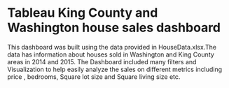 # Tableau King County and Washington house sales dashboard

This dashboard was built using the data provided in HouseData.xlsx.The data has information about houses sold in Washington and King County areas in 2014 and 2015. The Dashboard included many filters and Visualization to help easily analyze the sales on different metrics including price , bedrooms, Square lot size and Square living size etc.

